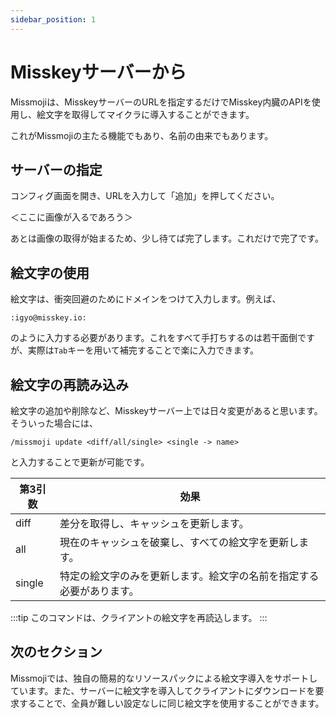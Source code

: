 ```yaml
---
sidebar_position: 1
---
```


# Misskeyサーバーから

Missmojiは、MisskeyサーバーのURLを指定するだけでMisskey内臓のAPIを使用し、絵文字を取得してマイクラに導入することができます。

これがMissmojiの主たる機能でもあり、名前の由来でもあります。

## サーバーの指定

コンフィグ画面を開き、URLを入力して「追加」を押してください。

＜ここに画像が入るであろう＞

あとは画像の取得が始まるため、少し待てば完了します。これだけで完了です。

## 絵文字の使用

絵文字は、衝突回避のためにドメインをつけて入力します。例えば、

```
:igyo@misskey.io:
```

のように入力する必要があります。これをすべて手打ちするのは若干面倒ですが、実際は`Tab`キーを用いて補完することで楽に入力できます。

## 絵文字の再読み込み

絵文字の追加や削除など、Misskeyサーバー上では日々変更があると思います。そういった場合には、

```
/missmoji update <diff/all/single> <single -> name>
```

と入力することで更新が可能です。

| 第3引数 | 効果                                                                 |
| ------- | -------------------------------------------------------------------- |
| diff    | 差分を取得し、キャッシュを更新します。                               |
| all     | 現在のキャッシュを破棄し、すべての絵文字を更新します。               |
| single  | 特定の絵文字のみを更新します。絵文字の名前を指定する必要があります。 |

:::tip
このコマンドは、クライアントの絵文字を再読込します。
:::

## 次のセクション

Missmojiでは、独自の簡易的なリソースパックによる絵文字導入をサポートしています。また、サーバーに絵文字を導入してクライアントにダウンロードを要求することで、全員が難しい設定なしに同じ絵文字を使用することができます。